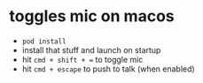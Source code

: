 # toggles mic on macos

- `pod install`
- install that stuff and launch on startup
- hit `cmd + shift + =` to toggle mic
- hit `cmd + escape` to push to talk (when enabled)
